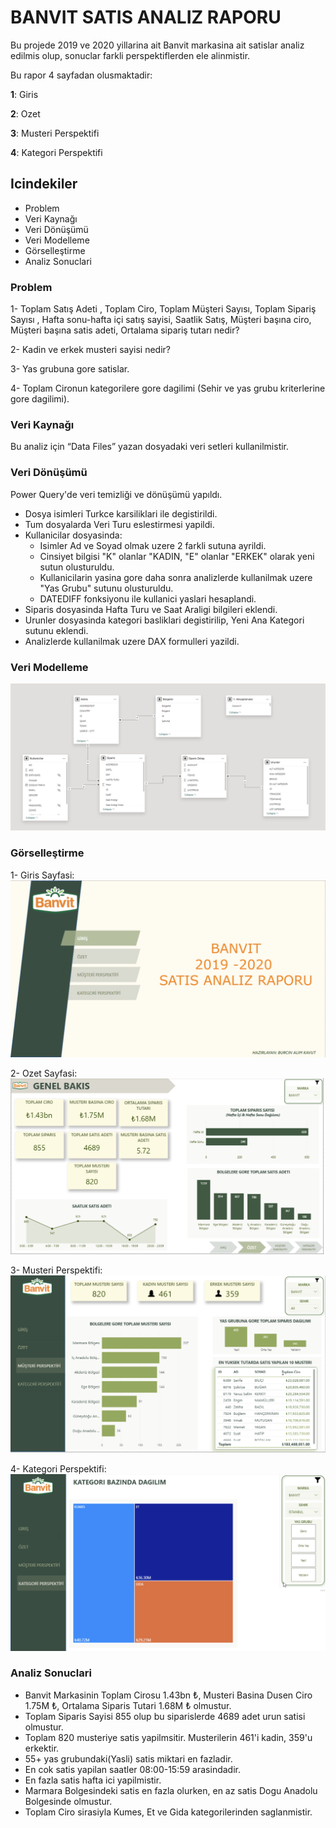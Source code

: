 
# BANVIT SATIS ANALIZ RAPORU
Bu projede 2019 ve 2020 yillarina ait Banvit markasina ait satislar analiz edilmis olup, sonuclar farkli perspektiflerden ele alinmistir.

Bu rapor 4 sayfadan olusmaktadir:

  **1**: Giris

  **2**: Ozet

  **3**: Musteri Perspektifi

  **4**: Kategori Perspektifi


## Icindekiler
- Problem
- Veri Kaynağı
- Veri Dönüşümü
- Veri Modelleme
- Görselleştirme
- Analiz Sonuclari

### Problem

1- Toplam Satış Adeti , Toplam Ciro, Toplam Müşteri Sayısı, Toplam Sipariş Sayısı , Hafta sonu-hafta içi satış sayisi, Saatlik Satış, Müşteri başına ciro, Müşteri başına satis adeti, Ortalama sipariş tutarı nedir?

2- Kadin ve erkek musteri sayisi nedir?

3- Yas grubuna gore satislar.

4- Toplam Cironun kategorilere gore dagilimi (Sehir ve yas grubu kriterlerine gore dagilimi).


### Veri Kaynağı
Bu analiz için “Data Files” yazan dosyadaki veri setleri kullanilmistir.


### Veri Dönüşümü
Power Query'de veri temizliği ve dönüşümü yapıldı.
- Dosya isimleri Turkce karsiliklari ile degistirildi.
- Tum dosyalarda Veri Turu eslestirmesi yapildi.  
- Kullanicilar dosyasinda:
    - Isimler Ad ve Soyad olmak uzere 2 farkli sutuna ayrildi. 
    - Cinsiyet bilgisi "K" olanlar "KADIN, "E" olanlar "ERKEK" olarak yeni sutun olusturuldu. 
    - Kullanicilarin yasina gore daha sonra analizlerde kullanilmak uzere "Yas Grubu" sutunu olusturuldu.
    - DATEDIFF fonksiyonu ile kullanici yaslari hesaplandi.
- Siparis dosyasinda Hafta Turu ve Saat Araligi bilgileri eklendi.
- Urunler dosyasinda kategori basliklari degistirilip, Yeni Ana Kategori sutunu eklendi.
- Analizlerde kullanilmak uzere DAX formulleri yazildi.




### Veri Modelleme
![Model](https://raw.githubusercontent.com/burcinalim/2.Final-Projesi/refs/heads/main/Model.png?token=GHSAT0AAAAAADFOVYUODPLYB5LKEGILB2IQ2D2B2OA)


### Görselleştirme

 1- Giris Sayfasi:
 ![Giris](https://raw.githubusercontent.com/burcinalim/2.Final-Projesi/refs/heads/main/Screenshots/Giris%20Sayfasi.png?token=GHSAT0AAAAAADFOVYUOEX55XJOTAM5XJD4O2D2B33A)

 2- Ozet Sayfasi:
![Ozet](https://raw.githubusercontent.com/burcinalim/2.Final-Projesi/refs/heads/main/Screenshots/Ozet%20Sayfasi.png?token=GHSAT0AAAAAADFOVYUOW3EHHQ7K4U62FRWO2D2B4HA)

 3- Musteri Perspektifi:
![Musteri Perspektifi](https://raw.githubusercontent.com/burcinalim/2.Final-Projesi/refs/heads/main/Screenshots/Musteri%20Perspektifi.png?token=GHSAT0AAAAAADFOVYUOHVVZN4CLLLF5K4I42D2CBZQ)

4- Kategori Perspektifi:
![Kategori Perspektifi](https://raw.githubusercontent.com/burcinalim/2.Final-Projesi/refs/heads/main/Screenshots/Kategori%20Perspektifi.png?token=GHSAT0AAAAAADFOVYUPDKTTW5GYWB3EK7FU2D2CBMA)   


### Analiz Sonuclari
- Banvit Markasinin Toplam Cirosu 1.43bn ₺, Musteri Basina Dusen Ciro 1.75M ₺, Ortalama Siparis Tutari 1.68M ₺ olmustur.
- Toplam Siparis Sayisi 855 olup bu siparislerde 4689 adet urun satisi olmustur.
- Toplam 820 musteriye satis yapilmsitir. Musterilerin 461'i kadin, 359'u erkektir.
- 55+ yas grubundaki(Yasli) satis miktari en fazladir.
- En cok satis yapilan saatler 08:00-15:59 arasindadir.
- En fazla satis hafta ici yapilmistir.
- Marmara Bolgesindeki satis en fazla olurken, en az satis Dogu Anadolu Bolgesinde olmustur.
- Toplam Ciro sirasiyla Kumes, Et ve Gida kategorilerinden saglanmistir.



